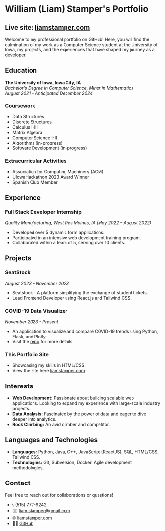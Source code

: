# William (Liam) Stamper's Portfolio
## Live site: [liamstamper.com](https://liamstamper.com)
Welcome to my professional portfolio on GitHub! Here, you will find the culmination of my work as a Computer Science student at the University of Iowa, my projects, and the experiences that have shaped my journey as a developer.  

## Education

**The University of Iowa, Iowa City, IA**  
_Bachelor's Degree in Computer Science, Minor in Mathematics_  
*August 2021 – Anticipated December 2024*

### Coursework
- Data Structures
- Discrete Structures
- Calculus I-III
- Matrix Algebra
- Computer Science I-II
- Algorithms (in-progress)
- Software Development (in-progress)

### Extracurricular Activities
- Association for Computing Machinery (ACM)
- UIowaHackathon 2023 Award Winner
- Spanish Club Member

## Experience

### Full Stack Developer Internship
_Quality Manufacturing, West Des Moines, IA (May 2022 – August 2022)_
- Developed over 5 dynamic form applications.
- Participated in an intensive web development training program.
- Collaborated within a team of 5, serving over 10 clients.

## Projects

### SeatStock
_August 2023 – November 2023_
- Seatstock - A platform simplifying the exchange of student tickets.
- Lead Frontend Developer using React.js and Tailwind CSS.


### COVID-19 Data Visualizer
_November 2023 - Present_
- An application to visualize and compare COVID-19 trends using Python, Flask, and Plotly.
- Visit the [repo](https://github.com/liamstamper/covid19-visualizer) for more details.

### This Portfolio Site
- Showcasing my skills in HTML/CSS.
- View the site here [liamstamper.com](http://liamstamper.com)
## Interests

- **Web Development:** Passionate about building scalable web applications. Looking to expand my experience with large-scale industry projects.
- **Data Analysis:** Fascinated by the power of data and eager to dive deeper into analytics.
- **Rock Climbing:** An avid climber and competitor.

## Languages and Technologies

- **Languages:** Python, Java, C++, JavaScript (ReactJS), SQL, HTML/CSS, Tailwind CSS.
- **Technologies:** Git, Subversion, Docker. Agile development methodologies.

## Contact

Feel free to reach out for collaborations or questions!

- 📞 (515) 777-9242
- ✉️ [liam.stamper@gmail.com](mailto:liam.stamper@gmail.com)
- 🌐 [liamstamper.com](http://liamstamper.com)
- 👨‍💻 [GitHub](https://github.com/liamstamper)


